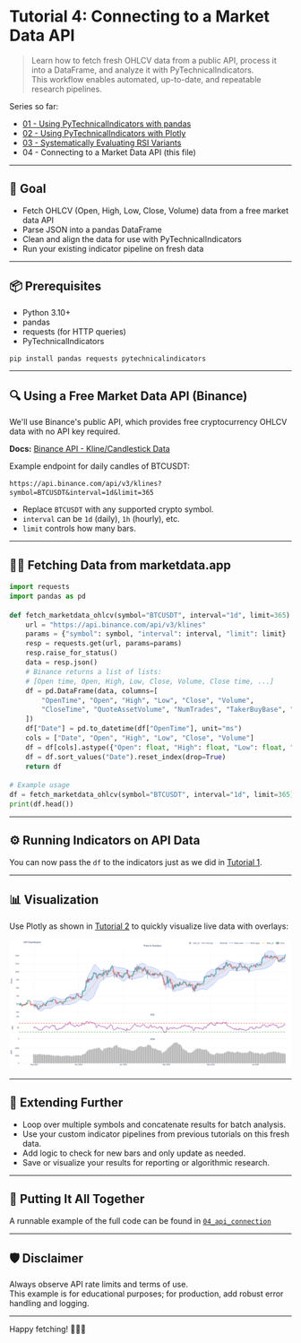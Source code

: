 # Tutorial 4: Connecting to a Market Data API

> Learn how to fetch fresh OHLCV data from a public API, process it into a DataFrame, and analyze it with PyTechnicalIndicators.  
> This workflow enables automated, up-to-date, and repeatable research pipelines.

Series so far:

- [01 - Using PyTechnicalIndicators with pandas](./pandas.md)
- [02 - Using PyTechnicalIndicators with Plotly](./plotly.md)
- [03 - Systematically Evaluating RSI Variants](./advanced.md)
- 04 - Connecting to a Market Data API (this file)

---

## 🎯 Goal

- Fetch OHLCV (Open, High, Low, Close, Volume) data from a free market data API
- Parse JSON into a pandas DataFrame
- Clean and align the data for use with PyTechnicalIndicators
- Run your existing indicator pipeline on fresh data

---

## 📦 Prerequisites

- Python 3.10+
- pandas
- requests (for HTTP queries)
- PyTechnicalIndicators

```bash
pip install pandas requests pytechnicalindicators
```

---

## 🔍 Using a Free Market Data API (Binance)

We'll use Binance's public API, which provides free cryptocurrency OHLCV data with no API key required.

**Docs:** [Binance API - Kline/Candlestick Data](https://binance-docs.github.io/apidocs/spot/en/#kline-candlestick-data)

Example endpoint for daily candles of BTCUSDT:
```
https://api.binance.com/api/v3/klines?symbol=BTCUSDT&interval=1d&limit=365
```
- Replace `BTCUSDT` with any supported crypto symbol.
- `interval` can be `1d` (daily), `1h` (hourly), etc.
- `limit` controls how many bars.

---

## 🧑‍💻 Fetching Data from marketdata.app

```python
import requests
import pandas as pd

def fetch_marketdata_ohlcv(symbol="BTCUSDT", interval="1d", limit=365):
    url = "https://api.binance.com/api/v3/klines"
    params = {"symbol": symbol, "interval": interval, "limit": limit}
    resp = requests.get(url, params=params)
    resp.raise_for_status()
    data = resp.json()
    # Binance returns a list of lists:
    # [Open time, Open, High, Low, Close, Volume, Close time, ...]
    df = pd.DataFrame(data, columns=[
        "OpenTime", "Open", "High", "Low", "Close", "Volume",
        "CloseTime", "QuoteAssetVolume", "NumTrades", "TakerBuyBase", "TakerBuyQuote", "Ignore"
    ])
    df["Date"] = pd.to_datetime(df["OpenTime"], unit="ms")
    cols = ["Date", "Open", "High", "Low", "Close", "Volume"]
    df = df[cols].astype({"Open": float, "High": float, "Low": float, "Close": float, "Volume": float})
    df = df.sort_values("Date").reset_index(drop=True)
    return df

# Example usage
df = fetch_marketdata_ohlcv(symbol="BTCUSDT", interval="1d", limit=365)
print(df.head())
```

---

## ⚙️ Running Indicators on API Data

You can now pass the `df` to the indicators just as we did in [Tutorial 1](./pandas.md).

---

## 📊 Visualization

Use Plotly as shown in [Tutorial 2](plotly.md) to quickly visualize live data with overlays:

![API Dashboard](../assets/api_dashboard.png)

---

## 🔄 Extending Further

- Loop over multiple symbols and concatenate results for batch analysis.
- Use your custom indicator pipelines from previous tutorials on this fresh data.
- Add logic to check for new bars and only update as needed.
- Save or visualize your results for reporting or algorithmic research.

---

## 🧩 Putting It All Together

A runnable example of the full code can be found in [`04_api_connection`](https://github.com/chironmind/PyTechnicalIndicators_Tutorials/blob/main/examples/04_api_connection.py)


---

## 🛡️ Disclaimer

Always observe API rate limits and terms of use.  
This example is for educational purposes; for production, add robust error handling and logging.

---

Happy fetching! 🦀🐍🌐
